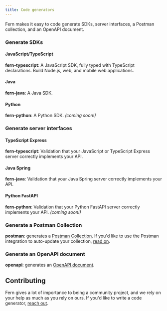 ```yaml
---
title: Code generators
---
```


Fern makes it easy to code generate SDKs, server interfaces, a Postman collection, and an OpenAPI document.

### Generate SDKs

#### JavaScript/TypeScript

**fern-typescript**: A JavaScript SDK, fully typed with TypeScript declarations. Build Node.js, web, and mobile web applications.

#### Java

**fern-java**: A Java SDK.

#### Python

**fern-python**: A Python SDK. _(coming soon!)_

### Generate server interfaces

#### TypeScript Express

**fern-typescript**: Validation that your JavaScript or TypeScript Express server correctly implements your API.

#### Java Spring

**fern-java**: Validation that your Java Spring server correctly implements your API.

#### Python FastAPI

**fern-python**: Validation that your Python FastAPI server correctly implements your API. _(coming soon!)_

### Generate a Postman Collection

**postman**: generates a [Postman Collection](https://www.postman.com/collection). If you'd like to use the Postman integration to auto-update your collection, [read on](../features/postman.md).

### Generate an OpenAPI document

**openapi**: generates an [OpenAPI document](https://swagger.io/resources/open-api/).

## Contributing

Fern gives a lot of importance to being a community project, and we rely on your help as much as you rely on ours. If you'd like to write a code generator, [reach out](mailto:hey@buildwithfern.com?subject=I'm%20interested%20in%20writing%20a%20code%20generator).

